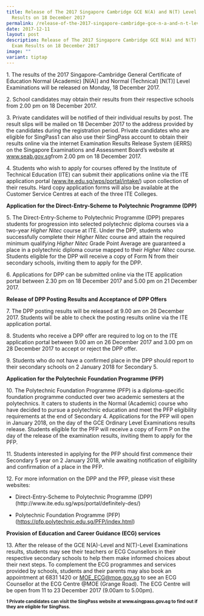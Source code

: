 ```yaml
---
title: Release of The 2017 Singapore Cambridge GCE N(A) and N(T) Level Exam
  Results on 18 December 2017
permalink: /release-of-the-2017-singapore-cambridge-gce-n-a-and-n-t-level-exam-results-on-18-december-2017/
date: 2017-12-11
layout: post
description: Release of The 2017 Singapore Cambridge GCE N(A) and N(T) Level
  Exam Results on 18 December 2017
image: ""
variant: tiptap
---
```

<p>1. The results of the 2017 Singapore-Cambridge General Certificate of
Education Normal (Academic) [N(A)] and Normal (Technical) [N(T)] Level
Examinations will be released on Monday, 18 December 2017.</p>
<p>2. School candidates may obtain their results from their respective schools
from 2.00 pm on 18 December 2017.</p>
<p>3. Private candidates will be notified of their individual results by
post. The result slips will be mailed on 18 December 2017 to the address
provided by the candidates during the registration period. Private candidates
who are eligible for SingPass1 can also use their SingPass account to obtain
their results online via the internet Examination Results Release System
(iERRS) on the Singapore Examinations and Assessment Board’s website at
<a href="https://www.seab.gov.sg/" rel="noopener noreferrer nofollow" target="_blank">www.seab.gov.sg</a>from 2.00 pm on 18 December 2017.</p>
<p>4. Students who wish to apply for courses offered by the Institute of
Technical Education (ITE) can submit their applications online via the
ITE application portal (<a href="https://www.ite.edu.sg/wps/portal/intake/" rel="noopener noreferrer nofollow" target="_blank">www.ite.edu.sg/wps/portal/intake/</a>)
upon collection of their results. Hard copy application forms will also
be available at the Customer Service Centres at each of the three ITE Colleges.</p>
<p><strong>Application for the Direct-Entry-Scheme to Polytechnic Programme (DPP)</strong>
</p>
<p>5. The Direct-Entry-Scheme to Polytechnic Programme (DPP) prepares students
for progression into selected polytechnic diploma courses via a two-year <em>Higher Nitec</em> course
at ITE. Under the DPP, students who successfully complete their <em>Higher Nitec</em> course
and attain the required minimum qualifying <em>Higher Nitec</em> Grade Point
Average are guaranteed a place in a polytechnic diploma course mapped to
their <em>Higher Nitec</em> course. Students eligible for the DPP will receive
a copy of Form N from their secondary schools, inviting them to apply for
the DPP.</p>
<p>6. Applications for DPP can be submitted online via the ITE application
portal between 2.30 pm on 18 December 2017 and 5.00 pm on 21 December 2017.</p>
<p><strong>Release of DPP Posting Results and Acceptance of DPP Offers</strong>
</p>
<p>7. The DPP posting results will be released at 9.00 am on 26 December
2017. Students will be able to check the posting results online via the
ITE application portal.</p>
<p>8. Students who receive a DPP offer are required to log on to the ITE
application portal between 9.00 am on 26 December 2017 and 3.00 pm on 28
December 2017 to accept or reject the DPP offer.</p>
<p>9. Students who do not have a confirmed place in the DPP should report
to their secondary schools on 2 January 2018 for Secondary 5.</p>
<p><strong>Application for the Polytechnic Foundation Programme (PFP)</strong>
</p>
<p>10. The Polytechnic Foundation Programme (PFP) is a diploma-specific foundation
programme conducted over two academic semesters at the polytechnics. It
caters to students in the Normal (Academic) course who have decided to
pursue a polytechnic education and meet the PFP eligibility requirements
at the end of Secondary 4. Applications for the PFP will open in January
2018, on the day of the GCE Ordinary Level Examinations results release.
Students eligible for the PFP will receive a copy of Form P on the day
of the release of the examination results, inviting them to apply for the
PFP.</p>
<p>11. Students interested in applying for the PFP should first commence
their Secondary 5 year on 2 January 2018, while awaiting notification of
eligibility and confirmation of a place in the PFP.</p>
<p>12. For more information on the DPP and the PFP, please visit these websites:</p>
<ul data-tight="true" class="tight">
<li>
<p>Direct-Entry-Scheme to Polytechnic Programme (DPP)
<br>(http://www.ite.edu.sg/wps/portal/definitely-des/)</p>
</li>
<li>
<p>Polytechnic Foundation Programme (PFP)
<br>(<a href="https://pfp.polytechnic.edu.sg/PFP/index.html" rel="noopener noreferrer nofollow" target="_blank">https://pfp.polytechnic.edu.sg/PFP/index.html</a>)</p>
</li>
</ul>
<p><strong>Provision of Education and Career Guidance (ECG) services</strong>
</p>
<p>13. After the release of the GCE N(A)-Level and N(T)-Level Examinations
results, students may see their teachers or ECG Counsellors in their respective
secondary schools to help them make informed choices about their next steps.
To complement the ECG programmes and services provided by schools, students
and their parents may also book an appointment at 6831 1420 or <a href="mailto:MOE_ECG@moe.gov.sg" rel="noopener noreferrer nofollow" target="_blank">MOE_ECG@moe.gov.sg</a> to
see an ECG Counsellor at the ECG Centre @MOE (Grange Road). The ECG Centre
will be open from 11 to 23 December 2017 (9.00am to 5.00pm).</p>
<p><strong><sub>1 Private candidates can visit the SingPass website at </sub><a href="https://www.singpass.gov.sg/" rel="noopener noreferrer nofollow" target="_blank"><sub>www.singpass.gov.sg</sub></a><sub> to find out if they are eligible for SingPass.</sub></strong>
</p>